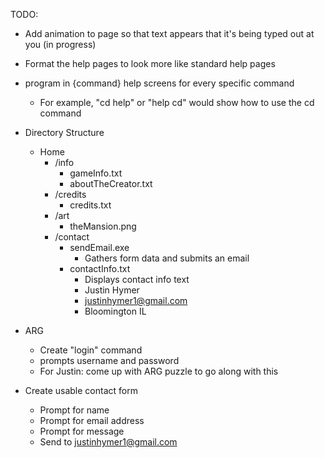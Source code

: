 TODO:

- Add animation to page so that text appears that it's being typed out at you (in progress)
- Format the help pages to look more like standard help pages
- program in {command} help screens for every specific command
  - For example, "cd help" or "help cd" would show how to use the cd command

- Directory Structure
    - Home
      - /info
        - gameInfo.txt
        - aboutTheCreator.txt
      - /credits
        - credits.txt
      - /art
        - theMansion.png
      - /contact
        - sendEmail.exe
          - Gathers form data and submits an email
        - contactInfo.txt
          - Displays contact info text
          - Justin Hymer
          - justinhymer1@gmail.com
          - Bloomington IL
- ARG
  - Create "login" command
  - prompts username and password
  - For Justin: come up with ARG puzzle to go along with this
- Create usable contact form
  - Prompt for name
  - Prompt for email address
  - Prompt for message
  - Send to justinhymer1@gmail.com
